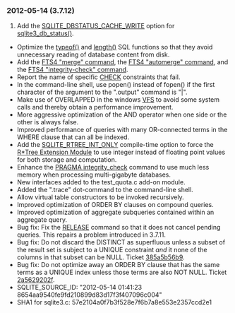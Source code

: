 ### 2012\-05\-14 (3\.7\.12\)

1. Add the [SQLITE\_DBSTATUS\_CACHE\_WRITE](c3ref/c_dbstatus_options.html#sqlitedbstatuscachewrite) option for [sqlite3\_db\_status()](c3ref/db_status.html).
- Optimize the [typeof()](lang_corefunc.html#typeof) and [length()](lang_corefunc.html#length) SQL functions so that they avoid
 unnecessary reading of database content from disk.
- Add the [FTS4 "merge" command](fts3.html#*fts4mergecmd), the [FTS4 "automerge" command](fts3.html#*fts4automergecmd), and
 the [FTS4 "integrity\-check" command](fts3.html#*fts4ickcmd).
- Report the name of specific [CHECK](lang_createtable.html#ckconst) constraints that fail.
- In the command\-line shell, use popen() instead of fopen() if the first
 character of the argument to the ".output" command is "\|".
- Make use of OVERLAPPED in the windows [VFS](vfs.html) to avoid some system calls
 and thereby obtain a performance improvement.
- More aggressive optimization of the AND operator when one side or the
 other is always false.
- Improved performance of queries with many OR\-connected terms in the
 WHERE clause that can all be indexed.
- Add the [SQLITE\_RTREE\_INT\_ONLY](compile.html#rtree_int_only) compile\-time option to force the
 [R\*Tree Extension Module](rtree.html) to use integer instead of
 floating point values for both storage and computation.
- Enhance the [PRAGMA integrity\_check](pragma.html#pragma_integrity_check) command to use much less memory when
 processing multi\-gigabyte databases.
- New interfaces added to the test\_quota.c add\-on module.
- Added the ".trace" dot\-command to the command\-line shell.
- Allow virtual table constructors to be invoked recursively.
- Improved optimization of ORDER BY clauses on compound queries.
- Improved optimization of aggregate subqueries contained within an
 aggregate query.
- Bug fix: Fix the [RELEASE](lang_savepoint.html) command so that it does not cancel pending
 queries. This repairs a problem introduced in 3\.7\.11\.
- Bug fix: Do not discard the DISTINCT as superfluous unless a subset of
 the result set is subject to a UNIQUE constraint *and* it none
 of the columns in that subset can be NULL.
 Ticket [385a5b56b9](https://www.sqlite.org/src/info/385a5b56b9).
- Bug fix: Do not optimize away an ORDER BY clause that has the same terms
 as a UNIQUE index unless those terms are also NOT NULL.
 Ticket [2a5629202f](https://www.sqlite.org/src/info/2a5629202f).
- SQLITE\_SOURCE\_ID:
 "2012\-05\-14 01:41:23 8654aa9540fe9fd210899d83d17f3f407096c004"
- SHA1 for sqlite3\.c: 57e2104a0f7b3f528e7f6b7a8e553e2357ccd2e1




